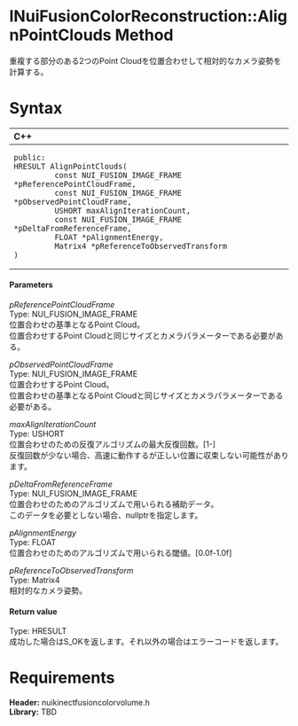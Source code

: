 INuiFusionColorReconstruction::AlignPointClouds Method  
======================================================  

重複する部分のある2つのPoint Cloudを位置合わせして相対的なカメラ姿勢を計算する。 <span id="syntaxSection"></span>

Syntax  
======  

<table>
<colgroup>
<col width="100%" />
</colgroup>
<thead>
<tr class="header">
<th align="left">C++</th>
</tr>
</thead>
<tbody>
<tr class="odd">
<td align="left"><pre><code>public:  
HRESULT AlignPointClouds(  
         const NUI_FUSION_IMAGE_FRAME *pReferencePointCloudFrame,  
         const NUI_FUSION_IMAGE_FRAME *pObservedPointCloudFrame,  
         USHORT maxAlignIterationCount,  
         const NUI_FUSION_IMAGE_FRAME *pDeltaFromReferenceFrame,  
         FLOAT *pAlignmentEnergy,  
         Matrix4 *pReferenceToObservedTransform  
)</code></pre></td>
</tr>
</tbody>
</table>

<span id="ID4EG"></span>
#### Parameters  

*pReferencePointCloudFrame*    
Type: NUI\_FUSION\_IMAGE\_FRAME  
位置合わせの基準となるPoint Cloud。  
位置合わせするPoint Cloudと同じサイズとカメラパラメーターである必要がある。  

*pObservedPointCloudFrame*    
Type: NUI\_FUSION\_IMAGE\_FRAME  
位置合わせするPoint Cloud。  
位置合わせの基準となるPoint Cloudと同じサイズとカメラパラメーターである必要がある。

*maxAlignIterationCount*    
Type: USHORT  
位置合わせのための反復アルゴリズムの最大反復回数。[1-]  
反復回数が少ない場合、高速に動作するが正しい位置に収束しない可能性があります。  

*pDeltaFromReferenceFrame*    
Type: NUI\_FUSION\_IMAGE\_FRAME  
位置合わせのためのアルゴリズムで用いられる補助データ。  
このデータを必要としない場合、nullptrを指定します。  

*pAlignmentEnergy*    
Type: FLOAT  
位置合わせのためのアルゴリズムで用いられる閾値。[0.0f-1.0f]  

*pReferenceToObservedTransform*    
Type: Matrix4  
相対的なカメラ姿勢。  

<span id="ID4EP"></span>
#### Return value  

Type: HRESULT  
成功した場合はS\_OKを返します。それ以外の場合はエラーコードを返します。  

<span id="requirements"></span>

Requirements  
============  

**Header:** nuikinectfusioncolorvolume.h  
**Library:** TBD  



<!--Please do not edit the data in the comment block below.-->
<!--
TOCTitle : AlignPointClouds Method
RLTitle : INuiFusionColorReconstruction::AlignPointClouds Method
KeywordK : AlignPointClouds method
KeywordK : INuiFusionColorReconstruction::AlignPointClouds method
KeywordF : INuiFusionColorReconstruction::AlignPointClouds
KeywordF : AlignPointClouds
KeywordF : Microsoft.Kinect.nuikinectfusioncolorvolume.INuiFusionColorReconstruction.AlignPointClouds(NUI_FUSION_IMAGE_FRAME,NUI_FUSION_IMAGE_FRAME,USHORT,NUI_FUSION_IMAGE_FRAME,FLOAT,Matrix4)
KeywordA : M:Microsoft.Kinect.nuikinectfusioncolorvolume.INuiFusionColorReconstruction.AlignPointClouds(NUI_FUSION_IMAGE_FRAME,NUI_FUSION_IMAGE_FRAME,USHORT,NUI_FUSION_IMAGE_FRAME,FLOAT,Matrix4)
AssetID : M:Microsoft.Kinect.nuikinectfusioncolorvolume.INuiFusionColorReconstruction.AlignPointClouds(NUI_FUSION_IMAGE_FRAME,NUI_FUSION_IMAGE_FRAME,USHORT,NUI_FUSION_IMAGE_FRAME,FLOAT,Matrix4)
Locale : en-us
CommunityContent : 1
APIType : Managed
APILocation : 
APIName : Microsoft.Kinect.nuikinectfusioncolorvolume.INuiFusionColorReconstruction::AlignPointClouds
TargetOS : Windows
TopicType : kbSyntax
DevLang : C++
DocSet : K4Wv2
ProjType : K4Wv2Proj
Technology : Kinect for Windows
Product : Kinect for Windows SDK v2
productversion : 20
-->
